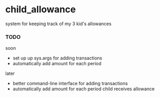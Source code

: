 child_allowance
===
system for keeping track of my 3 kid's allowances


### TODO

soon

* set up up sys.args for adding transactions
* automatically add amount for each period

later

* better command-line interface for adding transactions
* automatically add amount for each period child receives allowance